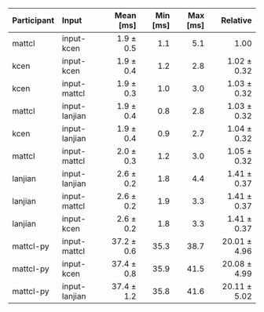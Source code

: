 | Participant | Input | Mean [ms] | Min [ms] | Max [ms] | Relative |
|:---|:---|---:|---:|---:|---:|
| mattcl | input-kcen | 1.9 ± 0.5 | 1.1 | 5.1 | 1.00 |
| kcen | input-kcen | 1.9 ± 0.4 | 1.2 | 2.8 | 1.02 ± 0.32 |
| kcen | input-mattcl | 1.9 ± 0.3 | 1.0 | 3.0 | 1.03 ± 0.32 |
| mattcl | input-lanjian | 1.9 ± 0.4 | 0.8 | 2.8 | 1.03 ± 0.32 |
| kcen | input-lanjian | 1.9 ± 0.4 | 0.9 | 2.7 | 1.04 ± 0.32 |
| mattcl | input-mattcl | 2.0 ± 0.3 | 1.2 | 3.0 | 1.05 ± 0.32 |
| lanjian | input-lanjian | 2.6 ± 0.2 | 1.8 | 4.4 | 1.41 ± 0.37 |
| lanjian | input-mattcl | 2.6 ± 0.2 | 1.9 | 3.3 | 1.41 ± 0.37 |
| lanjian | input-kcen | 2.6 ± 0.2 | 1.8 | 3.3 | 1.41 ± 0.37 |
| mattcl-py | input-mattcl | 37.2 ± 0.6 | 35.3 | 38.7 | 20.01 ± 4.96 |
| mattcl-py | input-kcen | 37.4 ± 0.8 | 35.9 | 41.5 | 20.08 ± 4.99 |
| mattcl-py | input-lanjian | 37.4 ± 1.2 | 35.8 | 41.6 | 20.11 ± 5.02 |
